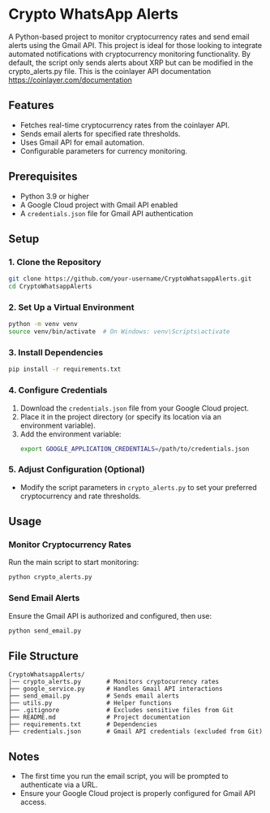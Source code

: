 # Crypto WhatsApp Alerts

A Python-based project to monitor cryptocurrency rates and send email alerts using the Gmail API. This project is ideal for those looking to integrate automated notifications with cryptocurrency monitoring functionality. By default, the script only sends alerts about XRP but can be modified in the crypto_alerts.py file.
This is the coinlayer API documentation https://coinlayer.com/documentation

## Features
- Fetches real-time cryptocurrency rates from the coinlayer API.
- Sends email alerts for specified rate thresholds.
- Uses Gmail API for email automation.
- Configurable parameters for currency monitoring.

## Prerequisites
- Python 3.9 or higher
- A Google Cloud project with Gmail API enabled
- A `credentials.json` file for Gmail API authentication

## Setup

### 1. Clone the Repository
```bash
git clone https://github.com/your-username/CryptoWhatsappAlerts.git
cd CryptoWhatsappAlerts
```

### 2. Set Up a Virtual Environment
```bash
python -m venv venv
source venv/bin/activate  # On Windows: venv\Scripts\activate
```

### 3. Install Dependencies
```bash
pip install -r requirements.txt
```

### 4. Configure Credentials
1. Download the `credentials.json` file from your Google Cloud project.
2. Place it in the project directory (or specify its location via an environment variable).
3. Add the environment variable:
   ```bash
   export GOOGLE_APPLICATION_CREDENTIALS=/path/to/credentials.json
   ```

### 5. Adjust Configuration (Optional)
- Modify the script parameters in `crypto_alerts.py` to set your preferred cryptocurrency and rate thresholds.

## Usage

### Monitor Cryptocurrency Rates
Run the main script to start monitoring:
```bash
python crypto_alerts.py
```

### Send Email Alerts
Ensure the Gmail API is authorized and configured, then use:
```bash
python send_email.py
```

## File Structure
```
CryptoWhatsappAlerts/
|── crypto_alerts.py       # Monitors cryptocurrency rates
├── google_service.py      # Handles Gmail API interactions
├── send_email.py          # Sends email alerts
├── utils.py               # Helper functions
├── .gitignore             # Excludes sensitive files from Git
├── README.md              # Project documentation
├── requirements.txt       # Dependencies
├── credentials.json       # Gmail API credentials (excluded from Git)
```

## Notes
- The first time you run the email script, you will be prompted to authenticate via a URL.
- Ensure your Google Cloud project is properly configured for Gmail API access.

